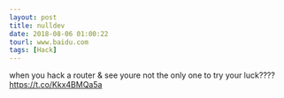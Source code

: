 ```yaml
---
layout: post
title: nulldev
date: 2018-08-06 01:00:22
tourl: www.baidu.com
tags: [Hack]
---
```

when you hack a router &amp; see youre not the only one to try your luck???? https://t.co/Kkx4BMQa5a